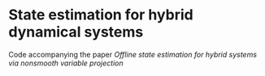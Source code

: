 # State estimation for hybrid dynamical systems

Code accompanying the paper *Offline state estimation for hybrid systems via nonsmooth variable projection*
